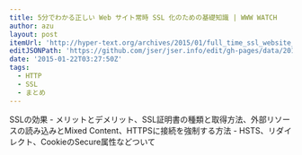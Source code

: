 ```yaml
---
title: 5分でわかる正しい Web サイト常時 SSL 化のための基礎知識 | WWW WATCH
author: azu
layout: post
itemUrl: 'http://hyper-text.org/archives/2015/01/full_time_ssl_website_quick_start.shtml'
editJSONPath: 'https://github.com/jser/jser.info/edit/gh-pages/data/2015/01/index.json'
date: '2015-01-22T03:27:50Z'
tags:
  - HTTP
  - SSL
  - まとめ
---
```

SSLの効果 - メリットとデメリット、SSL証明書の種類と取得方法、外部リソースの読み込みとMixed Content、HTTPSに接続を強制する方法 - HSTS、リダイレクト、CookieのSecure属性などついて
